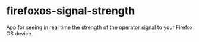 firefoxos-signal-strength
=========================

App for seeing in real time the strength of the operator signal to your Firefox OS device.